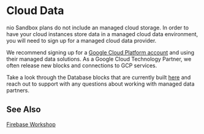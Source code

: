 # Cloud Data

nio Sandbox plans do not include an managed cloud storage. In order to have your cloud instances store data in a managed cloud data environment, you will need to sign up for a managed cloud data provider.

We recommend signing up for a [Google Cloud Platform account](https://cloud.google.com/) and using their managed data solutions. As a Google Cloud Technology Partner, we often release new blocks and connections to GCP services.

Take a look through the Database blocks that are currently built [here](https://blocks.n.io/?category=Database) and reach out to support with any questions about working with managed data partners.

## See Also

[Firebase Workshop](https://workshops.n.io/nio-101/database-insertion/)
